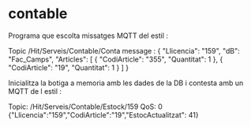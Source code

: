 # contable
Programa que escolta missatges MQTT del estil : 

Topic  /Hit/Serveis/Contable/Conta
message : 
{
  "Llicencia": "159",
  "dB": "Fac_Camps",
  "Articles": [
    {
      "CodiArticle": "355",
      "Quantitat": 1
    },
    {
      "CodiArticle": "19",
      "Quantitat": 1
    }
  ]
}

Inicialitza la botiga a memoria amb les dades de la DB i contesta amb un MQTT de l estil :

 Topic: /Hit/Serveis/Contable/Estock/159
 QoS: 0
{"Llicencia":"159","CodiArticle":"19","EstocActualitzat": 41}



